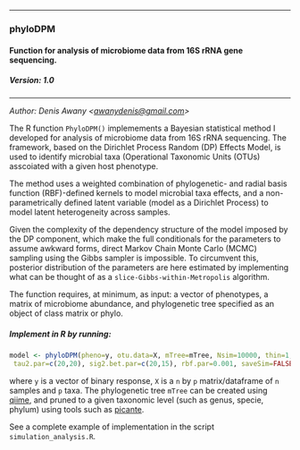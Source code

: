 ___
### phyloDPM 
#### Function for analysis of microbiome data from 16S rRNA gene sequencing.
##### Version: 1.0
___
*Author: Denis Awany <<awanydenis@gmail.com>>*


The R function `PhyloDPM()` implemements a Bayesian statistical method I developed for analysis of microbiome data from 16S rRNA sequencing. The framework, based on the Dirichlet Process Random (DP) Effects Model, is used to identify microbial taxa (Operational Taxonomic Units (OTUs) asscoiated with a given host phenotype. 

The method uses a weighted combination of phylogenetic- and radial basis function (RBF)-defined kernels to model microbial taxa effects, and a non-parametrically defined latent variable (model as a Dirichlet Process) to model latent heterogeneity across samples.

Given the complexity of the dependency structure of the model imposed by the DP component, which make the full conditionals for the parameters to assume awkward forms, direct Markov Chain Monte Carlo (MCMC) sampling using the Gibbs sampler is impossible. To circumvent this, posterior distribution of the parameters are here estimated by implementing what can be thought of as a `slice-Gibbs-within-Metropolis` algorithm.

The function requires, at minimum, as input: a vector of phenotypes, a matrix of microbiome abundance, and phylogenetic tree specified as an object of class matrix or phylo.


##### Implement in R by running:

```R
model <- phyloDPM(pheno=y, otu.data=X, mTree=mTree, Nsim=10000, thin=1, burnin=NULL, post.plots=FALSE, mu=0, alpha.par=NULL,
 tau2.par=c(20,20), sig2.bet.par=c(20,15), rbf.par=0.001, saveSim=FALSE, evol.rate=10^3, otu.corr=TRUE,...) 
```
where `y` is a vector of binary response, `X` is a `n` by `p` matrix/dataframe of `n` samples and `p` taxa.
The phylogenetic tree `mTree` can be created using [qiime](https://qiime2.org/), and pruned to a given taxonomic level (such as genus, specie, phylum) using tools such as [picante](https://doi.org/10.1186/s40168-023-01488-z). 

See a complete example of implementation in the script `simulation_analysis.R`.
